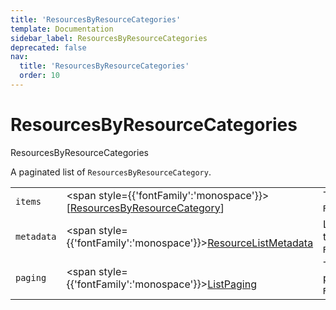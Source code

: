 ```yaml
---
title: 'ResourcesByResourceCategories'
template: Documentation
sidebar_label: ResourcesByResourceCategories
deprecated: false
nav:
  title: 'ResourcesByResourceCategories'
  order: 10
---
```


# ResourcesByResourceCategories

<div style={{'fontFamily':'monospace'}}><span style={{'fontSize':'1.5rem','fontWeight':500}}>ResourcesByResourceCategories</span></div>



A paginated list of `ResourcesByResourceCategory`.

| | | |
| -- | -- | -- |
| `items` | <span style={{'fontFamily':'monospace'}}>[<a href="/guardrails/docs/reference/graphql/object/ResourcesByResourceCategory">ResourcesByResourceCategory</a>]</span> | The `items` for this page of `ResourcesByResourceCategories`. |
| `metadata` | <span style={{'fontFamily':'monospace'}}><a href="/guardrails/docs/reference/graphql/object/ResourceListMetadata">ResourceListMetadata</a></span> | List metadata information for the instance of `ResourcesByResourceCategories`. |
| `paging` | <span style={{'fontFamily':'monospace'}}><a href="/guardrails/docs/reference/graphql/object/ListPaging">ListPaging</a></span> | The `paging` information for this page of `ResourcesByResourceCategories`. |